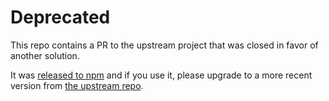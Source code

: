 # Deprecated

This repo contains a PR to the upstream project that was closed in favor of another solution.

It was [released to npm](https://www.npmjs.com/package/@gustavnikolaj/migrate) and if you use it,
please upgrade to a more recent version from [the upstream repo](https://github.com/tj/node-migrate).

